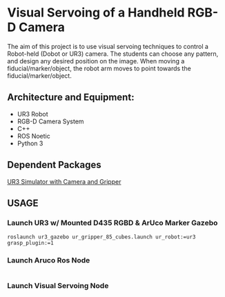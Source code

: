 # Visual Servoing of a Handheld RGB-D Camera

The aim of this project is to use visual servoing techniques to control a Robot-held (Dobot or UR3) camera. 
The students can choose any pattern, and design any desired position on the image. 
When moving a fiducial/marker/object, the robot arm moves to point towards the fiducial/marker/object.

## Architecture and Equipment:
- UR3 Robot
- RGB-D Camera System
- C++
- ROS Noetic
- Python 3

## Dependent Packages
[UR3 Simulator with Camera and Gripper](https://github.com/sheepskins/sandc_simulation)

## USAGE
### Launch UR3 w/ Mounted D435 RGBD & ArUco Marker Gazebo
```
roslaunch ur3_gazebo ur_gripper_85_cubes.launch ur_robot:=ur3 grasp_plugin:=1
```
### Launch Aruco Ros Node
```
```

### Launch Visual Servoing Node
```
```
